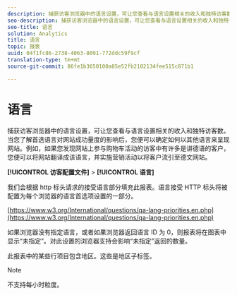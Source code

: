 ```yaml
---
description: 捕获访客浏览器中的语言设置，可让您查看与语言设置相关的收入和独特访客数。当您了解首选语言对网站成功量度的影响后，您便可以确定如何以其他语言来呈现网站。例如，如果您发现网站上参与购物车活动的访客中有许多是讲德语的客户，您便可以将网站翻译成该语言，并实施营销活动以将客户流引至德文网站。
seo-description: 捕获访客浏览器中的语言设置，可让您查看与语言设置相关的收入和独特访客数。当您了解首选语言对网站成功量度的影响后，您便可以确定如何以其他语言来呈现网站。例如，如果您发现网站上参与购物车活动的访客中有许多是讲德语的客户，您便可以将网站翻译成该语言，并实施营销活动以将客户流引至德文网站。
seo-title: 语言
solution: Analytics
title: 语言
topic: 报表
uuid: 04f1fc86-2738-4063-8091-772ddc59f9cf
translation-type: tm+mt
source-git-commit: 86fe1b3650100a05e52fb2102134fee515c871b1

---
```



# 语言

捕获访客浏览器中的语言设置，可让您查看与语言设置相关的收入和独特访客数。当您了解首选语言对网站成功量度的影响后，您便可以确定如何以其他语言来呈现网站。例如，如果您发现网站上参与购物车活动的访客中有许多是讲德语的客户，您便可以将网站翻译成该语言，并实施营销活动以将客户流引至德文网站。

**[!UICONTROL 访客配置文件]** &gt; **[!UICONTROL 语言]**

我们会根据 http 标头请求的接受语言部分填充此报表。语言接受 HTTP 标头将被配置为每个浏览器的语言首选项设置的一部分。

[https://www.w3.org/International/questions/qa-lang-priorities.en.php](https://www.w3.org/International/questions/qa-lang-priorities.en.php)

如果浏览器没有指定语言，或者如果浏览器返回语言 ID 为 0，则报表将在图表中显示“未指定”。对此设置的浏览器支持会影响“未指定”返回的数量。

此报表中的某些行项目包含地区。这些是地区子标签。

>[!NOTE]
>
>不支持每小时粒度。

